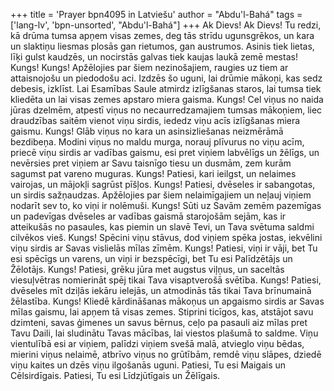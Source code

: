 +++
title = 'Prayer bpn4095 in Latviešu'
author = "Abdu'l-Bahá"
tags = ['lang-lv', 'bpn-unsorted', "Abdu'l-Bahá"]
+++
Ak Dievs! Ak Dievs! Tu redzi, kā drūma tumsa apņem visas zemes, deg tās strīdu ugunsgrēkos, un kara un slaktiņu liesmas plosās gan rietumos, gan austrumos. Asinis tiek lietas, līķi gulst kaudzēs, un nocirstās galvas tiek kaujas laukā zemē mestas!
Kungs! Kungs! Apžēlojies par šiem nezinošajiem, raugies uz tiem ar attaisnojošu un piedodošu aci. Izdzēs šo uguni, lai drūmie mākoņi, kas sedz debesis, izklīst. Lai Esamības Saule atmirdz izlīgšanas staros, lai tumsa tiek kliedēta un lai visas zemes apstaro miera gaisma.
Kungs! Cel viņus no naida jūras dzelmēm, atpestī viņus no necaurredzamajiem tumsas mākoņiem, liec draudzības saitēm vienot viņu sirdis, iededz viņu acīs izlīgšanas miera gaismu.
Kungs! Glāb viņus no kara un asinsizliešanas neizmērāmā bezdibeņa. Modini viņus no maldu murga, norauj plīvurus no viņu acīm, priecē viņu sirdis ar vadības gaismu, esi pret viņiem labvēlīgs un žēlīgs, un nevērsies pret viņiem ar Savu taisnīgo tiesu un dusmām, zem kurām sagumst pat vareno muguras.
Kungs! Patiesi, kari ieilgst, un nelaimes vairojas, un mājokļi sagrūst pīšļos.
Kungs! Patiesi, dvēseles ir sabangotas, un sirdis sažņaudzas. Apžēlojies par šiem nelaimīgajiem un neļauj viņiem nodarīt sev to, ko viņi ir nolēmuši.
Kungs! Sūti uz Savām zemēm pazemīgas un padevīgas dvēseles ar vadības gaismā starojošām sejām, kas ir atteikušās no pasaules, kas piemin un slavē Tevi, un Tava svētuma saldmi cilvēkos vieš.
Kungs! Spēcini viņu stāvus, dod viņiem spēka jostas, iekvēlini viņu sirdis ar Savas vislielās mīlas zīmēm.
Kungs! Patiesi, viņi ir vāji, bet Tu esi spēcīgs un varens, un viņi ir bezspēcīgi, bet Tu esi Palīdzētājs un Žēlotājs.
Kungs! Patiesi, grēku jūra met augstus viļņus, un saceltās viesuļvētras nomierināt spēj tikai Tava visaptverošā svētība.
Kungs! Patiesi, dvēseles mīt dziļās iekāru ielejās, un atmodinās tās tikai Tava brīnumainā žēlastība.
Kungs! Kliedē kārdināšanas mākoņus un apgaismo sirdis ar Savas mīlas gaismu, lai apņem tā visas zemes. Stiprini ticīgos, kas, atstājot savu dzimteni, savas ģimenes un savus bērnus, ceļo pa pasauli aiz mīlas pret Tavu Daili, lai sludinātu Tavas mācības, lai viestos plašumā to saldme. Viņu vientulībā esi ar viņiem, palīdzi viņiem svešā malā, atvieglo viņu bēdas, mierini viņus nelaimē, atbrīvo viņus no grūtībām, remdē viņu slāpes, dziedē viņu kaites un dzēs viņu ilgošanās uguni.
Patiesi, Tu esi Maigais un Cēlsirdīgais. Patiesi, Tu esi Līdzjūtīgais un Žēlīgais.
